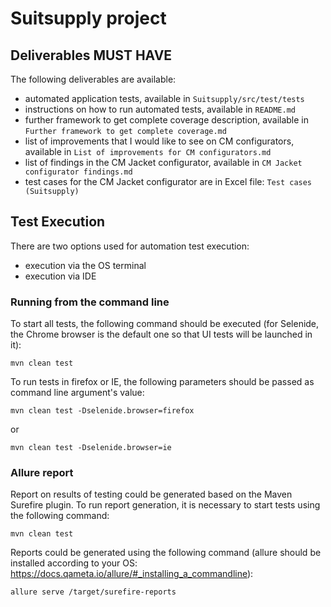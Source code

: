 # Suitsupply project

## Deliverables  MUST HAVE

The following deliverables are available:
* automated application tests, available in `Suitsupply/src/test/tests`
* instructions on how to run automated tests, available in `README.md`
* further framework to get complete coverage description, available in `Further framework to get complete coverage.md`
* list of improvements that I would like to see on CM configurators,  available in `List of improvements for CM configurators.md`
* list of findings in the CM Jacket configurator,  available in `CM Jacket configurator findings.md`
* test cases for the CM Jacket configurator are in Excel file: `Test cases (Suitsupply)`

## Test Execution

There are two options used for automation test execution:
- execution via the OS terminal
- execution via IDE

### Running from the command line

To start all tests, the following command should be executed (for Selenide, the Chrome browser is the default one so that UI tests will be launched in it):
```
mvn clean test
```
To run tests in firefox or IE, the following parameters should be passed as command line argument's value:
```
mvn clean test -Dselenide.browser=firefox
```
or
```
mvn clean test -Dselenide.browser=ie
```
 
### Allure report

 Report on results of testing could be generated based on the Maven Surefire plugin.
 To run report generation, it is necessary to start tests using the following command:
 ```
 mvn clean test
```
Reports could be generated using the following command (allure should be installed according to your OS: https://docs.qameta.io/allure/#_installing_a_commandline):
```
allure serve /target/surefire-reports
```
